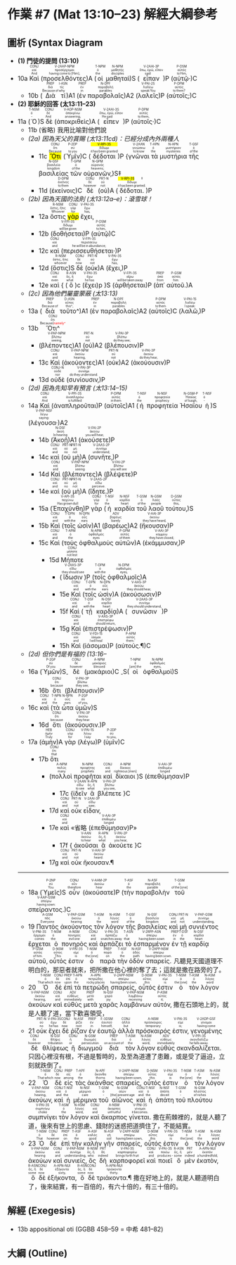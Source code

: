 # 作業 #7 (Mat 13:10–23) 解經大綱參考


## 圖析 (Syntax Diagram

- **(1) 門徒的提問 (13:10)**
- <rt>10a</rt> <RUBY><ruby><ruby>Καὶ<rt>And</rt></ruby><rt>καί</rt></ruby><rt>CONJ</rt></RUBY> (<RUBY><ruby><ruby>προσελθόντες<rt>having come to [Him]‚</rt></ruby><rt>προσέρχομαι</rt></ruby><rt>V-2AAP-NPM</rt></RUBY>)A (<RUBY><ruby><ruby>οἱ<rt>the</rt></ruby><rt>ὁ</rt></ruby><rt>T-NPM</rt></RUBY> <RUBY><ruby><ruby>μαθηταὶ<rt>disciples</rt></ruby><rt>μαθητής</rt></ruby><rt>N-NPM</rt></RUBY>)S (<RUBY><ruby><ruby>εἶπαν<rt>said</rt></ruby><rt>ἔπω, ἐρῶ, εἶπον</rt></ruby><rt>V-2AAI-3P</rt></RUBY>)P (<RUBY><ruby><ruby>αὐτῷ·<rt>to Him‚</rt></ruby><rt>αὐτός</rt></ruby><rt>P-DSM</rt></RUBY>)C 
	- <rt>10b</rt> (<RUBY><ruby><ruby>Διὰ<rt>Because of</rt></ruby><rt>διά</rt></ruby><rt>PREP</rt></RUBY> <RUBY><ruby><ruby>τί<rt>why</rt></ruby><rt>τίς</rt></ruby><rt>I-ASN</rt></RUBY>)A1 (<RUBY><ruby><ruby>ἐν<rt>in</rt></ruby><rt>ἐν</rt></ruby><rt>PREP</rt></RUBY> <RUBY><ruby><ruby>παραβολαῖς<rt>parables</rt></ruby><rt>παραβολή</rt></ruby><rt>N-DPF</rt></RUBY>)A2 (<RUBY><ruby><ruby>λαλεῖς<rt>speak You</rt></ruby><rt>λαλέω</rt></ruby><rt>V-PAI-2S</rt></RUBY>)P (<RUBY><ruby><ruby>αὐτοῖς;<rt>to them?</rt></ruby><rt>αὐτός</rt></ruby><rt>P-DPM</rt></RUBY>)C
- **(2) 耶穌的回答 (太13:11–23)**
- <rt>11a</rt> (<RUBY><ruby><ruby>Ὁ<rt>‑</rt></ruby><rt>ὁ</rt></ruby><rt>T-NSM</rt></RUBY>)S <RUBY><ruby><ruby>δὲ<rt>And</rt></ruby><rt>δέ</rt></ruby><rt>CONJ</rt></RUBY> (<RUBY><ruby><ruby>ἀποκριθεὶς<rt>answering‚</rt></ruby><rt>ἀποκρίνω</rt></ruby><rt>V-AOP-NSM</rt></RUBY>)A (<RUBY><ruby><ruby>εἶπεν<rt>He said</rt></ruby><rt>ἔπω, ἐρῶ, εἶπον</rt></ruby><rt>V-2AAI-3S</rt></RUBY>)P (<RUBY><ruby><ruby>αὐτοῖς·<rt>to them‚</rt></ruby><rt>αὐτός</rt></ruby><rt>P-DPM</rt></RUBY>)C 
	- <rt>11b (省略) 我用比喻對他們說</rt>
	- _(2a) 因為天父的賞賜 (太13:11cd)：已經分成內外兩種人_
		- <rt>11c</rt> <RUBY><ruby><ruby><mark>Ὅτι</mark><rt>Because</rt></ruby><rt>ὅτι</rt></ruby><rt>CONJ</rt></RUBY> (<RUBY><ruby><ruby>Ὑμῖν<rt>to you</rt></ruby><rt>σύ</rt></ruby><rt>P-2DP</rt></RUBY>)C (<RUBY><ruby><ruby>δέδοται<rt>it has been granted</rt></ruby><rt>δίδωμι</rt></ruby><rt><mark>V-RPI-3S</mark></rt></RUBY>)P {<RUBY><ruby><ruby>γνῶναι<rt>to know</rt></ruby><rt>γινώσκω</rt></ruby><rt>V-2AAN</rt></RUBY> <RUBY><ruby><ruby>τὰ<rt>the</rt></ruby><rt>ὁ</rt></ruby><rt>T-APN</rt></RUBY> <RUBY><ruby><ruby>μυστήρια<rt>mysteries</rt></ruby><rt>μυστήριον</rt></ruby><rt>N-APN</rt></RUBY> <RUBY><ruby><ruby>τῆς<rt>of the</rt></ruby><rt>ὁ</rt></ruby><rt>T-GSF</rt></RUBY> <RUBY><ruby><ruby>βασιλείας<rt>kingdom</rt></ruby><rt>βασιλεία</rt></ruby><rt>N-GSF</rt></RUBY> <RUBY><ruby><ruby>τῶν<rt>of the</rt></ruby><rt>ὁ</rt></ruby><rt>T-GPM</rt></RUBY> <RUBY><ruby><ruby>οὐρανῶν‚<rt>heavens;</rt></ruby><rt>οὐρανός</rt></ruby><rt>N-GPM</rt></RUBY>}S‡ 
		- <rt>11d</rt> (<RUBY><ruby><ruby>ἐκείνοις<rt>to them</rt></ruby><rt>ἐκεῖνος</rt></ruby><rt>D-DPM</rt></RUBY>)C <RUBY><ruby><ruby>δὲ<rt>however</rt></ruby><rt>δέ</rt></ruby><rt>CONJ</rt></RUBY> (<RUBY><ruby><ruby>οὐ<rt>not</rt></ruby><rt>οὐ</rt></ruby><rt>PRT-N</rt></RUBY>)A (<RUBY><ruby><ruby>δέδοται.<rt>it has been granted.</rt></ruby><rt>δίδωμι</rt></ruby><rt><mark>V-RPI-3S</mark>‡</rt></RUBY>)P 
	- _(2b) 因為天國的法則 (太13:12a–e)：滾雪球！_
		- <rt>12a</rt> <RUBY><ruby><ruby>ὅστις<rt>Whoever</rt></ruby><rt>ὅστις, ἥτις</rt></ruby><rt>R-NSM</rt></RUBY> <RUBY><ruby><ruby><mark>γὰρ</mark><rt>for</rt></ruby><rt>γάρ</rt></ruby><rt>CONJ</rt></RUBY> <RUBY><ruby><ruby>ἔχει‚<rt>has‚</rt></ruby><rt>ἔχω</rt></ruby><rt>V-PAI-3S</rt></RUBY> 
		- <rt>12b</rt> (<RUBY><ruby><ruby>δοθήσεται<rt>will be given</rt></ruby><rt>δίδωμι</rt></ruby><rt>V-FPI-3S</rt></RUBY>)P (<RUBY><ruby><ruby>αὐτῷ<rt>to him‚</rt></ruby><rt>αὐτός</rt></ruby><rt>P-DSM</rt></RUBY>)C 
		- <rt>12c</rt> <RUBY><ruby><ruby>καὶ<rt>and</rt></ruby><rt>καί</rt></ruby><rt>CONJ</rt></RUBY> (<RUBY><ruby><ruby>περισσευθήσεται·<rt>he will be in abundance;</rt></ruby><rt>περισσεύω</rt></ruby><rt>V-FPI-3S</rt></RUBY>)P 
		- <rt>12d</rt> (<RUBY><ruby><ruby>ὅστις<rt>whoever</rt></ruby><rt>ὅστις, ἥτις</rt></ruby><rt>R-NSM</rt></RUBY>)S <RUBY><ruby><ruby>δὲ<rt>now</rt></ruby><rt>δέ</rt></ruby><rt>CONJ</rt></RUBY> (<RUBY><ruby><ruby>οὐκ<rt>not</rt></ruby><rt>οὐ</rt></ruby><rt>PRT-N</rt></RUBY>)A (<RUBY><ruby><ruby>ἔχει‚<rt>has‚</rt></ruby><rt>ἔχω</rt></ruby><rt>V-PAI-3S</rt></RUBY>)P 
		- <rt>12e</rt> <RUBY><ruby><ruby>καὶ<rt>even</rt></ruby><rt>καί</rt></ruby><rt>CONJ</rt></RUBY> { (<RUBY><ruby><ruby>ὃ<rt>what</rt></ruby><rt>ὅς, ἥ</rt></ruby><rt>R-ASN</rt></RUBY>)<rt>c</rt> (<RUBY><ruby><ruby>ἔχει<rt>he has</rt></ruby><rt>ἔχω</rt></ruby><rt>V-PAI-3S</rt></RUBY>)<rt>p</rt> }S (<RUBY><ruby><ruby>ἀρθήσεται<rt>will be taken away</rt></ruby><rt>αἴρω</rt></ruby><rt>V-FPI-3S</rt></RUBY>)P (<RUBY><ruby><ruby>ἀπ᾽<rt>from</rt></ruby><rt>ἀπό</rt></ruby><rt>PREP</rt></RUBY> <RUBY><ruby><ruby>αὐτοῦ.<rt>him.</rt></ruby><rt>αὐτός</rt></ruby><rt>P-GSM</rt></RUBY>)A
	- _(2c) 因為他們屬靈蒙蔽 (太13:13)_
	- <rt>13a</rt> (<RUBY><ruby><ruby>διὰ<rt>Because of</rt></ruby><rt>διά</rt></ruby><rt>PREP</rt></RUBY> <RUBY><ruby><ruby>τοῦτο^<rt>this^‚</rt></ruby><rt>οὗτος</rt></ruby><rt>D-ASN</rt></RUBY>)A1 (<RUBY><ruby><ruby>ἐν<rt>in</rt></ruby><rt>ἐν</rt></ruby><rt>PREP</rt></RUBY> <RUBY><ruby><ruby>παραβολαῖς<rt>parables</rt></ruby><rt>παραβολή</rt></ruby><rt>N-DPF</rt></RUBY>)A2 (<RUBY><ruby><ruby>αὐτοῖς<rt>to them</rt></ruby><rt>αὐτός</rt></ruby><rt>P-DPM</rt></RUBY>)C (<RUBY><ruby><ruby>λαλῶ‚<rt>I speak:</rt></ruby><rt>λαλέω</rt></ruby><rt>V-PAI-1S</rt></RUBY>)P
	- <rt>13b</rt> <RUBY><ruby><ruby>Ὅτι^<rt>Because|<font color='red'>namely^</font></rt></ruby><rt>ὅτι</rt></ruby><rt>CONJ</rt></RUBY> 
		- (<RUBY><ruby><ruby>βλέποντες<rt>seeing‚</rt></ruby><rt>βλέπω</rt></ruby><rt>V-PAP-NPM</rt></RUBY>)A1 (<RUBY><ruby><ruby>οὐ<rt>not</rt></ruby><rt>οὐ</rt></ruby><rt>PRT-N</rt></RUBY>)A2 (<RUBY><ruby><ruby>βλέπουσιν<rt>do they see;</rt></ruby><rt>βλέπω</rt></ruby><rt>V-PAI-3P</rt></RUBY>)P 
		- <rt>13c</rt> <RUBY><ruby><ruby>Καὶ<rt>and</rt></ruby><rt>καί</rt></ruby><rt>CONJ</rt></RUBY> (<RUBY><ruby><ruby>ἀκούοντες<rt>hearing‚</rt></ruby><rt>ἀκούω</rt></ruby><rt>V-PAP-NPM</rt></RUBY>)A1 (<RUBY><ruby><ruby>οὐκ<rt>not</rt></ruby><rt>οὐ</rt></ruby><rt>PRT-N</rt></RUBY>)A2 (<RUBY><ruby><ruby>ἀκούουσιν<rt>do they hear‚</rt></ruby><rt>ἀκούω</rt></ruby><rt>V-PAI-3P</rt></RUBY>)P 
		- <rt>13d</rt> <RUBY><ruby><ruby>οὐδὲ<rt>nor</rt></ruby><rt>οὐδέ</rt></ruby><rt>CONJ-N</rt></RUBY> (<RUBY><ruby><ruby>συνίουσιν‚<rt>do they understand.</rt></ruby><rt>συνίημι</rt></ruby><rt>V-PAI-3P</rt></RUBY>)P
	- _(2d) 因為先知早有預言 (太13:14–15)_
	- <rt>14a</rt> <RUBY><ruby><ruby>Καὶ<rt>And</rt></ruby><rt>καί</rt></ruby><rt>CONJ</rt></RUBY> (<RUBY><ruby><ruby>ἀναπληροῦται<rt>is fulfilled</rt></ruby><rt>ἀναπληρόω</rt></ruby><rt>V-PPI-3S</rt></RUBY>)P (<RUBY><ruby><ruby>αὐτοῖς<rt>in them</rt></ruby><rt>αὐτός</rt></ruby><rt>P-DPM</rt></RUBY>)A1 (<RUBY><ruby><ruby>ἡ<rt>the</rt></ruby><rt>ὁ</rt></ruby><rt>T-NSF</rt></RUBY> <RUBY><ruby><ruby>προφητεία<rt>prophecy</rt></ruby><rt>προφητεία</rt></ruby><rt>N-NSF</rt></RUBY> <RUBY><ruby><ruby>Ἠσαΐου<rt>of Isaiah‚</rt></ruby><rt>Ἡσαΐας</rt></ruby><rt>N-GSM-P</rt></RUBY> <RUBY><ruby><ruby>ἡ<rt>‑</rt></ruby><rt>ὁ</rt></ruby><rt>T-NSF</rt></RUBY>)S (<RUBY><ruby><ruby>λέγουσα·<rt>saying:</rt></ruby><rt>λέγω</rt></ruby><rt>V-PAP-NSF</rt></RUBY>)A2 
		- <rt>14b</rt> (<RUBY><ruby><ruby>Ἀκοῇ<rt>In hearing</rt></ruby><rt>ἀκοή</rt></ruby><rt>N-DSF</rt></RUBY>)A1 (<RUBY><ruby><ruby>ἀκούσετε<rt>you will hear‚</rt></ruby><rt>ἀκούω</rt></ruby><rt>V-FAI-2P</rt></RUBY>)P 
		- <rt>14c</rt> <RUBY><ruby><ruby>καὶ<rt>and</rt></ruby><rt>καί</rt></ruby><rt>CONJ</rt></RUBY> (<RUBY><ruby><ruby>οὐ<rt>no</rt></ruby><rt>οὐ</rt></ruby><rt>PRT-N</rt></RUBY> <RUBY><ruby><ruby>μὴ<rt>not</rt></ruby><rt>μή</rt></ruby><rt>PRT-N</rt></RUBY>)A (<RUBY><ruby><ruby>συνῆτε‚<rt>understand;</rt></ruby><rt>συνίημι</rt></ruby><rt>V-2AAS-2P</rt></RUBY>)P 
		- <rt>14d</rt> <RUBY><ruby><ruby>Καὶ<rt>and</rt></ruby><rt>καί</rt></ruby><rt>CONJ</rt></RUBY> (<RUBY><ruby><ruby>βλέποντες<rt>seeing</rt></ruby><rt>βλέπω</rt></ruby><rt>V-PAP-NPM</rt></RUBY>)A (<RUBY><ruby><ruby>βλέψετε<rt>you will see</rt></ruby><rt>βλέπω</rt></ruby><rt>V-FAI-2P</rt></RUBY>)P 
		- <rt>14e</rt> <RUBY><ruby><ruby>καὶ<rt>and</rt></ruby><rt>καί</rt></ruby><rt>CONJ</rt></RUBY> (<RUBY><ruby><ruby>οὐ<rt>no</rt></ruby><rt>οὐ</rt></ruby><rt>PRT-N</rt></RUBY> <RUBY><ruby><ruby>μὴ<rt>not</rt></ruby><rt>μή</rt></ruby><rt>PRT-N</rt></RUBY>)A (<RUBY><ruby><ruby>ἴδητε.<rt>perceive.</rt></ruby><rt>εἴδω</rt></ruby><rt>V-2AAS-2P</rt></RUBY>)P
		- <rt>15a</rt> (<RUBY><ruby><ruby>Ἐπαχύνθη<rt>Has grown dull</rt></ruby><rt>παχύνω</rt></ruby><rt>V-API-3S</rt></RUBY>)P <RUBY><ruby><ruby>γὰρ<rt>for</rt></ruby><rt>γάρ</rt></ruby><rt>CONJ</rt></RUBY> (<RUBY><ruby><ruby>ἡ<rt>the</rt></ruby><rt>ὁ</rt></ruby><rt>T-NSF</rt></RUBY> <RUBY><ruby><ruby>καρδία<rt>heart</rt></ruby><rt>καρδία</rt></ruby><rt>N-NSF</rt></RUBY> <RUBY><ruby><ruby>τοῦ<rt>of the</rt></ruby><rt>ὁ</rt></ruby><rt>T-GSM</rt></RUBY> <RUBY><ruby><ruby>λαοῦ<rt>people</rt></ruby><rt>λαός</rt></ruby><rt>N-GSM</rt></RUBY> <RUBY><ruby><ruby>τούτου‚<rt>this‚</rt></ruby><rt>οὗτος</rt></ruby><rt>D-GSM</rt></RUBY>)S 
		- <rt>15b</rt> <RUBY><ruby><ruby>Καὶ<rt>and</rt></ruby><rt>καί</rt></ruby><rt>CONJ</rt></RUBY> (<RUBY><ruby><ruby>τοῖς<rt>with the</rt></ruby><rt>ὁ</rt></ruby><rt>T-DPN</rt></RUBY> <RUBY><ruby><ruby>ὠσὶν<rt>ears</rt></ruby><rt>οὖς</rt></ruby><rt>N-DPN</rt></RUBY>)A1 (<RUBY><ruby><ruby>βαρέως<rt>barely</rt></ruby><rt>βαρέως</rt></ruby><rt>ADV</rt></RUBY>)A2 (<RUBY><ruby><ruby>ἤκουσαν<rt>they have heard‚</rt></ruby><rt>ἀκούω</rt></ruby><rt>V-AAI-3P</rt></RUBY>)P 
		- <rt>15c</rt> <RUBY><ruby><ruby>Καὶ<rt>and</rt></ruby><rt>καί</rt></ruby><rt>CONJ</rt></RUBY> (<RUBY><ruby><ruby>τοὺς<rt>the</rt></ruby><rt>ὁ</rt></ruby><rt>T-APM</rt></RUBY> <RUBY><ruby><ruby>ὀφθαλμοὺς<rt>eyes</rt></ruby><rt>ὀφθαλμός</rt></ruby><rt>N-APM</rt></RUBY> <RUBY><ruby><ruby>αὐτῶν<rt>of them</rt></ruby><rt>αὐτός</rt></ruby><rt>P-GPM</rt></RUBY>)A (<RUBY><ruby><ruby>ἐκάμμυσαν‚<rt>they have closed;</rt></ruby><rt>καμμύω</rt></ruby><rt>V-AAI-3P</rt></RUBY>)P 
			- <rt>15d</rt> <RUBY><ruby><ruby>Μήποτε<rt>not lest</rt></ruby><rt>μήποτε</rt></ruby><rt>CONJ</rt></RUBY> 
				- (<RUBY><ruby><ruby>ἴδωσιν<rt>they should see</rt></ruby><rt>εἴδω</rt></ruby><rt>V-2AAS-3P</rt></RUBY>)P (<RUBY><ruby><ruby>τοῖς<rt>with the</rt></ruby><rt>ὁ</rt></ruby><rt>T-DPM</rt></RUBY> <RUBY><ruby><ruby>ὀφθαλμοῖς<rt>eyes‚</rt></ruby><rt>ὀφθαλμός</rt></ruby><rt>N-DPM</rt></RUBY>)A
				- <rt>15e</rt> <RUBY><ruby><ruby>Καὶ<rt>and</rt></ruby><rt>καί</rt></ruby><rt>CONJ</rt></RUBY> (<RUBY><ruby><ruby>τοῖς<rt>with the</rt></ruby><rt>ὁ</rt></ruby><rt>T-DPN</rt></RUBY> <RUBY><ruby><ruby>ὠσὶν<rt>ears</rt></ruby><rt>οὖς</rt></ruby><rt>N-DPN</rt></RUBY>)A (<RUBY><ruby><ruby>ἀκούσωσιν<rt>they should hear‚</rt></ruby><rt>ἀκούω</rt></ruby><rt>V-AAS-3P</rt></RUBY>)P 
				- <rt>15f</rt> <RUBY><ruby><ruby>Καὶ<rt>and</rt></ruby><rt>καί</rt></ruby><rt>CONJ</rt></RUBY> (<RUBY><ruby><ruby>τῇ<rt>with the</rt></ruby><rt>ὁ</rt></ruby><rt>T-DSF</rt></RUBY> <RUBY><ruby><ruby>καρδίᾳ<rt>heart</rt></ruby><rt>καρδία</rt></ruby><rt>N-DSF</rt></RUBY>)A (<RUBY><ruby><ruby>συνῶσιν<rt>they should understand‚</rt></ruby><rt>συνίημι</rt></ruby><rt>V-2AAS-3P</rt></RUBY>)P
				- <rt>15g</rt> <RUBY><ruby><ruby>Καὶ<rt>and</rt></ruby><rt>καί</rt></ruby><rt>CONJ</rt></RUBY> (<RUBY><ruby><ruby>ἐπιστρέψωσιν<rt>should return‚</rt></ruby><rt>ἐπιστρέφω</rt></ruby><rt>V-AAS-3P</rt></RUBY>)P 
				- <rt>15h</rt> <RUBY><ruby><ruby>Καὶ<rt>and</rt></ruby><rt>καί</rt></ruby><rt>CONJ</rt></RUBY> (<RUBY><ruby><ruby>ἰάσομαι<rt>I will heal</rt></ruby><rt>ἰάομαι</rt></ruby><rt>V-FDI-1S</rt></RUBY>)P (<RUBY><ruby><ruby>αὐτούς.¶<rt>them.'</rt></ruby><rt>αὐτός</rt></ruby><rt>P-APM</rt></RUBY>)C 
	- _(2d) 但你們是有福的 (13:16–_
	- <rt>16a</rt> (<RUBY><ruby><ruby>Ὑμῶν<rt>Of you</rt></ruby><rt>σύ</rt></ruby><rt>P-2GP</rt></RUBY>)S<sub>-</sub> <RUBY><ruby><ruby>δὲ<rt>however</rt></ruby><rt>δέ</rt></ruby><rt>CONJ</rt></RUBY> (<RUBY><ruby><ruby>μακάριοι<rt>blessed</rt></ruby><rt>μακάριος</rt></ruby><rt>A-NPM</rt></RUBY>)C <sub>-</sub>S(<RUBY><ruby><ruby>οἱ<rt>[are] the</rt></ruby><rt>ὁ</rt></ruby><rt>T-NPM</rt></RUBY> <RUBY><ruby><ruby>ὀφθαλμοὶ<rt>eyes‚</rt></ruby><rt>ὀφθαλμός</rt></ruby><rt>N-NPM</rt></RUBY>)S 
		- <rt>16b</rt> <RUBY><ruby><ruby>ὅτι<rt>because</rt></ruby><rt>ὅτι</rt></ruby><rt>CONJ</rt></RUBY> (<RUBY><ruby><ruby>βλέπουσιν<rt>they see;</rt></ruby><rt>βλέπω</rt></ruby><rt>V-PAI-3P</rt></RUBY>)P 
	- <rt>16c</rt> <RUBY><ruby><ruby>καὶ<rt>and</rt></ruby><rt>καί</rt></ruby><rt>CONJ</rt></RUBY> (<RUBY><ruby><ruby>τὰ<rt>the</rt></ruby><rt>ὁ</rt></ruby><rt>T-NPN</rt></RUBY> <RUBY><ruby><ruby>ὦτα<rt>ears</rt></ruby><rt>οὖς</rt></ruby><rt>N-NPN</rt></RUBY> <RUBY><ruby><ruby>ὑμῶν<rt>of you‚</rt></ruby><rt>σύ</rt></ruby><rt>P-2GP</rt></RUBY>)S 
		- <rt>16d</rt> <RUBY><ruby><ruby>ὅτι<rt>because</rt></ruby><rt>ὅτι</rt></ruby><rt>CONJ</rt></RUBY> (<RUBY><ruby><ruby>ἀκούουσιν.<rt>they hear.</rt></ruby><rt>ἀκούω</rt></ruby><rt>V-PAI-3P</rt></RUBY>)P
	- <rt>17a</rt> (<RUBY><ruby><ruby>ἀμὴν<rt>Truly</rt></ruby><rt>ἀμήν</rt></ruby><rt>HEB</rt></RUBY>)A <RUBY><ruby><ruby>γὰρ<rt>for</rt></ruby><rt>γάρ</rt></ruby><rt>CONJ</rt></RUBY> (<RUBY><ruby><ruby>λέγω<rt>I say</rt></ruby><rt>λέγω</rt></ruby><rt>V-PAI-1S</rt></RUBY>)P (<RUBY><ruby><ruby>ὑμῖν<rt>to you‚</rt></ruby><rt>σύ</rt></ruby><rt>P-2DP</rt></RUBY>)C
		- <rt>17b</rt> <RUBY><ruby><ruby>ὅτι<rt>that</rt></ruby><rt>ὅτι</rt></ruby><rt>CONJ</rt></RUBY> 
			- (<RUBY><ruby><ruby>πολλοὶ<rt>many</rt></ruby><rt>πολύς</rt></ruby><rt>A-NPM</rt></RUBY> <RUBY><ruby><ruby>προφῆται<rt>prophets</rt></ruby><rt>προφήτης</rt></ruby><rt>N-NPM</rt></RUBY> <RUBY><ruby><ruby>καὶ<rt>and</rt></ruby><rt>καί</rt></ruby><rt>CONJ</rt></RUBY> <RUBY><ruby><ruby>δίκαιοι<rt>righteous [men]</rt></ruby><rt>δίκαιος</rt></ruby><rt>A-NPM</rt></RUBY>)S (<RUBY><ruby><ruby>ἐπεθύμησαν<rt>longed</rt></ruby><rt>ἐπιθυμέω</rt></ruby><rt>V-AAI-3P</rt></RUBY>)P 
				- <rt>17c</rt> {<RUBY><ruby><ruby>ἰδεῖν<rt>to see</rt></ruby><rt>εἴδω</rt></ruby><rt>V-2AAN</rt></RUBY> <RUBY><ruby><ruby>ἃ<rt>what</rt></ruby><rt>ὅς, ἥ</rt></ruby><rt>R-APN</rt></RUBY> <RUBY><ruby><ruby>βλέπετε<rt>you see‚</rt></ruby><rt>βλέπω</rt></ruby><rt>V-PAI-2P</rt></RUBY> }C
			- <rt>17d</rt> <RUBY><ruby><ruby>καὶ<rt>and</rt></ruby><rt>καί</rt></ruby><rt>CONJ</rt></RUBY> <RUBY><ruby><ruby>οὐκ<rt>not</rt></ruby><rt>οὐ</rt></ruby><rt>PRT-N</rt></RUBY> <RUBY><ruby><ruby>εἶδαν‚<rt>saw;</rt></ruby><rt>εἴδω</rt></ruby><rt>V-2AAI-3P</rt></RUBY> 
			- <rt>17e</rt> <RUBY><ruby><ruby>καὶ<rt>and</rt></ruby><rt>καί</rt></ruby><rt>CONJ</rt></RUBY> «<rt>省略 (<RUBY><ruby><ruby>ἐπεθύμησαν<rt>longed</rt></ruby><rt>ἐπιθυμέω</rt></ruby><rt>V-AAI-3P</rt></RUBY>)P</rt>»
				- <rt>17f</rt> { <RUBY><ruby><ruby>ἀκοῦσαι<rt>to hear</rt></ruby><rt>ἀκούω</rt></ruby><rt>V-AAN</rt></RUBY> <RUBY><ruby><ruby>ἃ<rt>what</rt></ruby><rt>ὅς, ἥ</rt></ruby><rt>R-APN</rt></RUBY> <RUBY><ruby><ruby>ἀκούετε<rt>you hear‚</rt></ruby><rt>ἀκούω</rt></ruby><rt>V-PAI-2P</rt></RUBY> }C
			- <rt>17g</rt> <RUBY><ruby><ruby>καὶ<rt>and</rt></ruby><rt>καί</rt></ruby><rt>CONJ</rt></RUBY> <RUBY><ruby><ruby>οὐκ<rt>not</rt></ruby><rt>οὐ</rt></ruby><rt>PRT-N</rt></RUBY> <RUBY><ruby><ruby>ἤκουσαν.¶<rt>heard.</rt></ruby><rt>ἀκούω</rt></ruby><rt>V-AAI-3P</rt></RUBY> 
	- ---
	- <rt>18a</rt> (<RUBY><ruby><ruby>Ὑμεῖς<rt>You</rt></ruby><rt>σύ</rt></ruby><rt>P-2NP</rt></RUBY>)S <RUBY><ruby><ruby>οὖν<rt>therefore</rt></ruby><rt>οὖν</rt></ruby><rt>CONJ</rt></RUBY> (<RUBY><ruby><ruby>ἀκούσατε<rt>hear</rt></ruby><rt>ἀκούω</rt></ruby><rt>V-AAM-2P</rt></RUBY>)P (<RUBY><ruby><ruby>τὴν<rt>the</rt></ruby><rt>ὁ</rt></ruby><rt>T-ASF</rt></RUBY> <RUBY><ruby><ruby>παραβολὴν<rt>parable</rt></ruby><rt>παραβολή</rt></ruby><rt>N-ASF</rt></RUBY> <RUBY><ruby><ruby>τοῦ<rt>of the [one]</rt></ruby><rt>ὁ</rt></ruby><rt>T-GSM</rt></RUBY> <RUBY><ruby><ruby>σπείραντος.<rt>having sown:</rt></ruby><rt>σπείρω</rt></ruby><rt>V-AAP-GSM</rt></RUBY>)C
	- <rt>19</rt> <RUBY><ruby><ruby>Παντὸς<rt>Everyone</rt></ruby><rt>πᾶς</rt></ruby><rt>A-GSM</rt></RUBY> <RUBY><ruby><ruby>ἀκούοντος<rt>hearing</rt></ruby><rt>ἀκούω</rt></ruby><rt>V-PAP-GSM</rt></RUBY> <RUBY><ruby><ruby>τὸν<rt>the</rt></ruby><rt>ὁ</rt></ruby><rt>T-ASM</rt></RUBY> <RUBY><ruby><ruby>λόγον<rt>word</rt></ruby><rt>λόγος</rt></ruby><rt>N-ASM</rt></RUBY> <RUBY><ruby><ruby>τῆς<rt>of the</rt></ruby><rt>ὁ</rt></ruby><rt>T-GSF</rt></RUBY> <RUBY><ruby><ruby>βασιλείας<rt>kingdom</rt></ruby><rt>βασιλεία</rt></ruby><rt>N-GSF</rt></RUBY> <RUBY><ruby><ruby>καὶ<rt>and</rt></ruby><rt>καί</rt></ruby><rt>CONJ</rt></RUBY> <RUBY><ruby><ruby>μὴ<rt>not</rt></ruby><rt>μή</rt></ruby><rt>PRT-N</rt></RUBY> <RUBY><ruby><ruby>συνιέντος<rt>understanding‚</rt></ruby><rt>συνίημι</rt></ruby><rt>V-PAP-GSM</rt></RUBY> <RUBY><ruby><ruby>ἔρχεται<rt>comes</rt></ruby><rt>ἔρχομαι</rt></ruby><rt>V-PNI-3S</rt></RUBY> <RUBY><ruby><ruby>ὁ<rt>the</rt></ruby><rt>ὁ</rt></ruby><rt>T-NSM</rt></RUBY> <RUBY><ruby><ruby>πονηρὸς<rt>evil one</rt></ruby><rt>πονηρός</rt></ruby><rt>A-NSM</rt></RUBY> <RUBY><ruby><ruby>καὶ<rt>and</rt></ruby><rt>καί</rt></ruby><rt>CONJ</rt></RUBY> <RUBY><ruby><ruby>ἁρπάζει<rt>snatches away</rt></ruby><rt>ἁρπάζω</rt></ruby><rt>V-PAI-3S</rt></RUBY> <RUBY><ruby><ruby>τὸ<rt>that</rt></ruby><rt>ὁ</rt></ruby><rt>T-ASN</rt></RUBY> <RUBY><ruby><ruby>ἐσπαρμένον<rt>having been sown</rt></ruby><rt>σπείρω</rt></ruby><rt>V-2RPP-ASN</rt></RUBY> <RUBY><ruby><ruby>ἐν<rt>in</rt></ruby><rt>ἐν</rt></ruby><rt>PREP</rt></RUBY> <RUBY><ruby><ruby>τῇ<rt>the</rt></ruby><rt>ὁ</rt></ruby><rt>T-DSF</rt></RUBY> <RUBY><ruby><ruby>καρδίᾳ<rt>heart</rt></ruby><rt>καρδία</rt></ruby><rt>N-DSF</rt></RUBY> <RUBY><ruby><ruby>αὐτοῦ‚<rt>of him.</rt></ruby><rt>αὐτός</rt></ruby><rt>P-GSM</rt></RUBY> <RUBY><ruby><ruby>οὗτός<rt>This</rt></ruby><rt>οὗτος</rt></ruby><rt>D-NSM</rt></RUBY> <RUBY><ruby><ruby>ἐστιν<rt>is</rt></ruby><rt>εἰμί</rt></ruby><rt>V-PAI-3S</rt></RUBY> <RUBY><ruby><ruby>ὁ<rt>the [one]</rt></ruby><rt>ὁ</rt></ruby><rt>T-NSM</rt></RUBY> <RUBY><ruby><ruby>παρὰ<rt>on</rt></ruby><rt>παρά</rt></ruby><rt>PREP</rt></RUBY> <RUBY><ruby><ruby>τὴν<rt>the</rt></ruby><rt>ὁ</rt></ruby><rt>T-ASF</rt></RUBY> <RUBY><ruby><ruby>ὁδὸν<rt>path</rt></ruby><rt>ὁδός</rt></ruby><rt>N-ASF</rt></RUBY> <RUBY><ruby><ruby>σπαρείς.<rt>having been sown.</rt></ruby><rt>σπείρω</rt></ruby><rt>V-2APP-NSM</rt></RUBY> <rt>凡聽見天國道理不明白的，那惡者就來，把所撒在他心裡的奪了去；這就是撒在路旁的了。</rt>
	- <rt>20</rt> <RUBY><ruby><ruby>Ὁ<rt>That which</rt></ruby><rt>ὁ</rt></ruby><rt>T-NSM</rt></RUBY> <RUBY><ruby><ruby>δὲ<rt>now</rt></ruby><rt>δέ</rt></ruby><rt>CONJ</rt></RUBY> <RUBY><ruby><ruby>ἐπὶ<rt>upon</rt></ruby><rt>ἐπί</rt></ruby><rt>PREP</rt></RUBY> <RUBY><ruby><ruby>τὰ<rt>the</rt></ruby><rt>ὁ</rt></ruby><rt>T-APN</rt></RUBY> <RUBY><ruby><ruby>πετρώδη<rt>rocky places</rt></ruby><rt>πετρώδης</rt></ruby><rt>A-APN</rt></RUBY> <RUBY><ruby><ruby>σπαρείς‚<rt>having been sown‚</rt></ruby><rt>σπείρω</rt></ruby><rt>V-2APP-NSM</rt></RUBY> <RUBY><ruby><ruby>οὗτός<rt>this</rt></ruby><rt>οὗτος</rt></ruby><rt>D-NSM</rt></RUBY> <RUBY><ruby><ruby>ἐστιν<rt>is</rt></ruby><rt>εἰμί</rt></ruby><rt>V-PAI-3S</rt></RUBY> <RUBY><ruby><ruby>ὁ<rt>the [one]</rt></ruby><rt>ὁ</rt></ruby><rt>T-NSM</rt></RUBY> <RUBY><ruby><ruby>τὸν<rt>the</rt></ruby><rt>ὁ</rt></ruby><rt>T-ASM</rt></RUBY> <RUBY><ruby><ruby>λόγον<rt>word</rt></ruby><rt>λόγος</rt></ruby><rt>N-ASM</rt></RUBY> <RUBY><ruby><ruby>ἀκούων<rt>hearing‚</rt></ruby><rt>ἀκούω</rt></ruby><rt>V-PAP-NSM</rt></RUBY> <RUBY><ruby><ruby>καὶ<rt>and</rt></ruby><rt>καί</rt></ruby><rt>CONJ</rt></RUBY> <RUBY><ruby><ruby>εὐθὺς<rt>immediately</rt></ruby><rt>εὐθέως</rt></ruby><rt>ADV</rt></RUBY> <RUBY><ruby><ruby>μετὰ<rt>with</rt></ruby><rt>μετά</rt></ruby><rt>PREP</rt></RUBY> <RUBY><ruby><ruby>χαρᾶς<rt>joy</rt></ruby><rt>χαρά</rt></ruby><rt>N-GSF</rt></RUBY> <RUBY><ruby><ruby>λαμβάνων<rt>receiving</rt></ruby><rt>λαμβάνω</rt></ruby><rt>V-PAP-NSM</rt></RUBY> <RUBY><ruby><ruby>αὐτόν‚<rt>it;</rt></ruby><rt>αὐτός</rt></ruby><rt>P-ASM</rt></RUBY> <rt>撒在石頭地上的，就是人聽了道，當下歡喜領受，</rt>
	- <rt>21</rt> <RUBY><ruby><ruby>οὐκ<rt>no</rt></ruby><rt>οὐ</rt></ruby><rt>PRT-N</rt></RUBY> <RUBY><ruby><ruby>ἔχει<rt>he has</rt></ruby><rt>ἔχω</rt></ruby><rt>V-PAI-3S</rt></RUBY> <RUBY><ruby><ruby>δὲ<rt>now</rt></ruby><rt>δέ</rt></ruby><rt>CONJ</rt></RUBY> <RUBY><ruby><ruby>ῥίζαν<rt>root</rt></ruby><rt>ῥίζα</rt></ruby><rt>N-ASF</rt></RUBY> <RUBY><ruby><ruby>ἐν<rt>in</rt></ruby><rt>ἐν</rt></ruby><rt>PREP</rt></RUBY> <RUBY><ruby><ruby>ἑαυτῷ<rt>himself‚</rt></ruby><rt>ἑαυτοῦ</rt></ruby><rt>F-3DSM</rt></RUBY> <RUBY><ruby><ruby>ἀλλὰ<rt>but</rt></ruby><rt>ἀλλά</rt></ruby><rt>CONJ</rt></RUBY> <RUBY><ruby><ruby>πρόσκαιρός<rt>temporary</rt></ruby><rt>πρόσκαιρος</rt></ruby><rt>A-NSM</rt></RUBY> <RUBY><ruby><ruby>ἐστιν‚<rt>is;</rt></ruby><rt>εἰμί</rt></ruby><rt>V-PAI-3S</rt></RUBY> <RUBY><ruby><ruby>γενομένης<rt>having come</rt></ruby><rt>γίνομαι</rt></ruby><rt>V-2ADP-GSF</rt></RUBY> <RUBY><ruby><ruby>δὲ<rt>however</rt></ruby><rt>δέ</rt></ruby><rt>CONJ</rt></RUBY> <RUBY><ruby><ruby>θλίψεως<rt>tribulation</rt></ruby><rt>θλῖψις</rt></ruby><rt>N-GSF</rt></RUBY> <RUBY><ruby><ruby>ἢ<rt>or</rt></ruby><rt>ἤ</rt></ruby><rt>CONJ</rt></RUBY> <RUBY><ruby><ruby>διωγμοῦ<rt>persecution</rt></ruby><rt>διωγμός</rt></ruby><rt>N-GSM</rt></RUBY> <RUBY><ruby><ruby>διὰ<rt>on account of</rt></ruby><rt>διά</rt></ruby><rt>PREP</rt></RUBY> <RUBY><ruby><ruby>τὸν<rt>the</rt></ruby><rt>ὁ</rt></ruby><rt>T-ASM</rt></RUBY> <RUBY><ruby><ruby>λόγον<rt>word‚</rt></ruby><rt>λόγος</rt></ruby><rt>N-ASM</rt></RUBY> <RUBY><ruby><ruby>εὐθὺς<rt>immediately</rt></ruby><rt>εὐθέως</rt></ruby><rt>ADV</rt></RUBY> <RUBY><ruby><ruby>σκανδαλίζεται.<rt>he falls away.</rt></ruby><rt>σκανδαλίζω</rt></ruby><rt>V-PPI-3S</rt></RUBY> <rt>只因心裡沒有根，不過是暫時的，及至為道遭了患難，或是受了逼迫，立刻就跌倒了。</rt>
	- <rt>22</rt> <RUBY><ruby><ruby>Ὁ<rt>That which</rt></ruby><rt>ὁ</rt></ruby><rt>T-NSM</rt></RUBY> <RUBY><ruby><ruby>δὲ<rt>now</rt></ruby><rt>δέ</rt></ruby><rt>CONJ</rt></RUBY> <RUBY><ruby><ruby>εἰς<rt>among</rt></ruby><rt>εἰς</rt></ruby><rt>PREP</rt></RUBY> <RUBY><ruby><ruby>τὰς<rt>the</rt></ruby><rt>ὁ</rt></ruby><rt>T-APF</rt></RUBY> <RUBY><ruby><ruby>ἀκάνθας<rt>thorns</rt></ruby><rt>ἄκανθα</rt></ruby><rt>N-APF</rt></RUBY> <RUBY><ruby><ruby>σπαρείς‚<rt>having been sown‚</rt></ruby><rt>σπείρω</rt></ruby><rt>V-2APP-NSM</rt></RUBY> <RUBY><ruby><ruby>οὗτός<rt>this</rt></ruby><rt>οὗτος</rt></ruby><rt>D-NSM</rt></RUBY> <RUBY><ruby><ruby>ἐστιν<rt>is</rt></ruby><rt>εἰμί</rt></ruby><rt>V-PAI-3S</rt></RUBY> <RUBY><ruby><ruby>ὁ<rt>the [one]</rt></ruby><rt>ὁ</rt></ruby><rt>T-NSM</rt></RUBY> <RUBY><ruby><ruby>τὸν<rt>the</rt></ruby><rt>ὁ</rt></ruby><rt>T-ASM</rt></RUBY> <RUBY><ruby><ruby>λόγον<rt>word</rt></ruby><rt>λόγος</rt></ruby><rt>N-ASM</rt></RUBY> <RUBY><ruby><ruby>ἀκούων‚<rt>hearing‚</rt></ruby><rt>ἀκούω</rt></ruby><rt>V-PAP-NSM</rt></RUBY> <RUBY><ruby><ruby>καὶ<rt>and</rt></ruby><rt>καί</rt></ruby><rt>CONJ</rt></RUBY> <RUBY><ruby><ruby>ἡ<rt>the</rt></ruby><rt>ὁ</rt></ruby><rt>T-NSF</rt></RUBY> <RUBY><ruby><ruby>μέριμνα<rt>care</rt></ruby><rt>μέριμνα</rt></ruby><rt>N-NSF</rt></RUBY> <RUBY><ruby><ruby>τοῦ<rt>‑</rt></ruby><rt>ὁ</rt></ruby><rt>T-GSM</rt></RUBY> <RUBY><ruby><ruby>αἰῶνος<rt>[the] present age</rt></ruby><rt>αἰών</rt></ruby><rt>N-GSM</rt></RUBY> <RUBY><ruby><ruby>καὶ<rt>and</rt></ruby><rt>καί</rt></ruby><rt>CONJ</rt></RUBY> <RUBY><ruby><ruby>ἡ<rt>the</rt></ruby><rt>ὁ</rt></ruby><rt>T-NSF</rt></RUBY> <RUBY><ruby><ruby>ἀπάτη<rt>deceit</rt></ruby><rt>ἀπάτη</rt></ruby><rt>N-NSF</rt></RUBY> <RUBY><ruby><ruby>τοῦ<rt>‑</rt></ruby><rt>ὁ</rt></ruby><rt>T-GSM</rt></RUBY> <RUBY><ruby><ruby>πλούτου<rt>of riches</rt></ruby><rt>πλοῦτος</rt></ruby><rt>N-GSM</rt></RUBY> <RUBY><ruby><ruby>συμπνίγει<rt>choke</rt></ruby><rt>συμπνίγω</rt></ruby><rt>V-PAI-3S</rt></RUBY> <RUBY><ruby><ruby>τὸν<rt>the</rt></ruby><rt>ὁ</rt></ruby><rt>T-ASM</rt></RUBY> <RUBY><ruby><ruby>λόγον<rt>word‚</rt></ruby><rt>λόγος</rt></ruby><rt>N-ASM</rt></RUBY> <RUBY><ruby><ruby>καὶ<rt>and</rt></ruby><rt>καί</rt></ruby><rt>CONJ</rt></RUBY> <RUBY><ruby><ruby>ἄκαρπος<rt>unfruitful</rt></ruby><rt>ἄκαρπος</rt></ruby><rt>A-NSM</rt></RUBY> <RUBY><ruby><ruby>γίνεται.<rt>it becomes.</rt></ruby><rt>γίνομαι</rt></ruby><rt>V-PNI-3S</rt></RUBY> <rt>撒在荊棘裡的，就是人聽了道，後來有世上的思慮、錢財的迷惑把道擠住了，不能結實。</rt>
	- <rt>23</rt> <RUBY><ruby><ruby>Ὁ<rt>That</rt></ruby><rt>ὁ</rt></ruby><rt>T-NSM</rt></RUBY> <RUBY><ruby><ruby>δὲ<rt>however</rt></ruby><rt>δέ</rt></ruby><rt>CONJ</rt></RUBY> <RUBY><ruby><ruby>ἐπὶ<rt>on</rt></ruby><rt>ἐπί</rt></ruby><rt>PREP</rt></RUBY> <RUBY><ruby><ruby>τὴν<rt>the</rt></ruby><rt>ὁ</rt></ruby><rt>T-ASF</rt></RUBY> <RUBY><ruby><ruby>καλὴν<rt>good</rt></ruby><rt>καλός</rt></ruby><rt>A-ASF</rt></RUBY> <RUBY><ruby><ruby>γῆν<rt>soil</rt></ruby><rt>γῆ</rt></ruby><rt>N-ASF</rt></RUBY> <RUBY><ruby><ruby>σπαρείς‚<rt>having been sown‚</rt></ruby><rt>σπείρω</rt></ruby><rt>V-2APP-NSM</rt></RUBY> <RUBY><ruby><ruby>οὗτός<rt>this</rt></ruby><rt>οὗτος</rt></ruby><rt>D-NSM</rt></RUBY> <RUBY><ruby><ruby>ἐστιν<rt>is</rt></ruby><rt>εἰμί</rt></ruby><rt>V-PAI-3S</rt></RUBY> <RUBY><ruby><ruby>ὁ<rt>the [one]</rt></ruby><rt>ὁ</rt></ruby><rt>T-NSM</rt></RUBY> <RUBY><ruby><ruby>τὸν<rt>the</rt></ruby><rt>ὁ</rt></ruby><rt>T-ASM</rt></RUBY> <RUBY><ruby><ruby>λόγον<rt>word</rt></ruby><rt>λόγος</rt></ruby><rt>N-ASM</rt></RUBY> <RUBY><ruby><ruby>ἀκούων<rt>hearing</rt></ruby><rt>ἀκούω</rt></ruby><rt>V-PAP-NSM</rt></RUBY> <RUBY><ruby><ruby>καὶ<rt>and</rt></ruby><rt>καί</rt></ruby><rt>CONJ</rt></RUBY> <RUBY><ruby><ruby>συνιείς‚<rt>understanding‚</rt></ruby><rt>συνίημι</rt></ruby><rt>V-PAP-NSM</rt></RUBY> <RUBY><ruby><ruby>ὃς<rt>who</rt></ruby><rt>ὅς, ἥ</rt></ruby><rt>R-NSM</rt></RUBY> <RUBY><ruby><ruby>δὴ<rt>indeed</rt></ruby><rt>δή</rt></ruby><rt>PRT</rt></RUBY> <RUBY><ruby><ruby>καρποφορεῖ<rt>brings forth fruit</rt></ruby><rt>καρποφορέω</rt></ruby><rt>V-PAI-3S</rt></RUBY> <RUBY><ruby><ruby>καὶ<rt>and</rt></ruby><rt>καί</rt></ruby><rt>CONJ</rt></RUBY> <RUBY><ruby><ruby>ποιεῖ<rt>produces -</rt></ruby><rt>ποιέω</rt></ruby><rt>V-PAI-3S</rt></RUBY> <RUBY><ruby><ruby>ὃ<rt>some</rt></ruby><rt>ὅς, ἥ</rt></ruby><rt>R-ASN</rt></RUBY> <RUBY><ruby><ruby>μὲν<rt>indeed</rt></ruby><rt>μέν</rt></ruby><rt>PRT</rt></RUBY> <RUBY><ruby><ruby>ἑκατὸν‚<rt>a hundredfold‚</rt></ruby><rt>ἑκατόν</rt></ruby><rt>A-APN-NUI</rt></RUBY> <RUBY><ruby><ruby>ὃ<rt>some</rt></ruby><rt>ὅς, ἥ</rt></ruby><rt>R-ASN</rt></RUBY> <RUBY><ruby><ruby>δὲ<rt>now</rt></ruby><rt>δέ</rt></ruby><rt>CONJ</rt></RUBY> <RUBY><ruby><ruby>ἑξήκοντα‚<rt>sixty‚</rt></ruby><rt>ἑξήκοντα</rt></ruby><rt>A-APN-NUI</rt></RUBY> <RUBY><ruby><ruby>ὃ<rt>some</rt></ruby><rt>ὅς, ἥ</rt></ruby><rt>R-ASN</rt></RUBY> <RUBY><ruby><ruby>δὲ<rt>now</rt></ruby><rt>δέ</rt></ruby><rt>CONJ</rt></RUBY> <RUBY><ruby><ruby>τριάκοντα.¶<rt>thirty.</rt></ruby><rt>τριάκοντα</rt></ruby><rt>A-APN-NUI</rt></RUBY> <rt>撒在好地上的，就是人聽道明白了，後來結實，有一百倍的，有六十倍的，有三十倍的。</rt>

## 解經 (Exegesis)

- 13b appositional oti (GGBB 458–59 = 中希 481–82)
## 大綱 (Outline)
